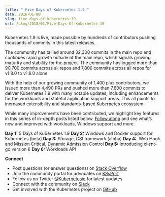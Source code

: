 ```yaml
---
title: " Five Days of Kubernetes 1.9 "
date: 2018-01-08
slug: five-days-of-kubernetes-19
url: /blog/2018/01/Five-Days-Of-Kubernetes-19
---
```

Kubernetes 1.9 is live, made possible by hundreds of contributors pushing thousands of commits in this latest releases.

The community has tallied around 32,300 commits in the main repo and continues rapid growth outside of the main repo, which signals growing maturity and stability for the project. The community has logged more than 90,700 commits across all repos and 7,800 commits across all repos for v1.8.0 to v1.9.0 alone.

With the help of our growing community of 1,400 plus contributors, we issued more than 4,490 PRs and pushed more than 7,800 commits to deliver Kubernetes 1.9 with many notable updates, including enhancements for the workloads and stateful application support areas. This all points to increased extensibility and standards-based Kubernetes ecosystem.

While many improvements have been contributed, we highlight key features in this series of in-depth posts listed below. [Follow along](https://twitter.com/kubernetesio) and see what’s new and improved with workloads, Windows support and more.

**Day 1:** 5 Days of Kubernetes 1.9
**Day 2:** Windows and Docker support for Kubernetes (beta)
**Day 3:** Storage, CSI framework (alpha)
**Day 4:** &nbsp;Web Hook and Mission Critical, Dynamic Admission Control
**Day 5:** Introducing client-go version 6
**Day 6:** Workloads API



**Connect**

- Post questions (or answer questions) on [Stack Overflow](http://stackoverflow.com/questions/tagged/kubernetes)
- Join the community portal for advocates on [K8sPort](http://k8sport.org/)
- Follow us on Twitter [@Kubernetesio](https://twitter.com/kubernetesio) for latest updates&nbsp;
- Connect with the community on [Slack](http://slack.k8s.io/)
- Get involved with the Kubernetes project on [GitHub](https://github.com/kubernetes/kubernetes)